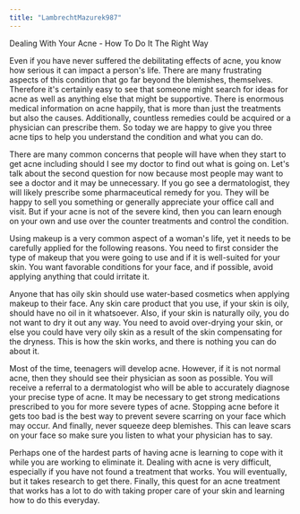 ```yaml
---
title: "LambrechtMazurek987"
---
```


Dealing With Your Acne - How To Do It The Right Way

Even if you have never suffered the debilitating effects of acne, you
know how serious it can impact a person's life. There are many
frustrating aspects of this condition that go far beyond the blemishes,
themselves. Therefore it's certainly easy to see that someone might
search for ideas for acne as well as anything else that might be
supportive. There is enormous medical information on acne happily, that
is more than just the treatments but also the causes. Additionally,
countless remedies could be acquired or a physician can prescribe them.
So today we are happy to give you three acne tips to help you understand
the condition and what you can do.

There are many common concerns that people will have when they start to
get acne including should I see my doctor to find out what is going on.
Let's talk about the second question for now because most people may
want to see a doctor and it may be unnecessary. If you go see a
dermatologist, they will likely prescribe some pharmaceutical remedy for
you. They will be happy to sell you something or generally appreciate
your office call and visit. But if your acne is not of the severe kind,
then you can learn enough on your own and use over the counter
treatments and control the condition.

Using makeup is a very common aspect of a woman's life, yet it needs to
be carefully applied for the following reasons. You need to first
consider the type of makeup that you were going to use and if it is
well-suited for your skin. You want favorable conditions for your face,
and if possible, avoid applying anything that could irritate it.

Anyone that has oily skin should use water-based cosmetics when applying
makeup to their face. Any skin care product that you use, if your skin
is oily, should have no oil in it whatsoever. Also, if your skin is
naturally oily, you do not want to dry it out any way. You need to avoid
over-drying your skin, or else you could have very oily skin as a result
of the skin compensating for the dryness. This is how the skin works,
and there is nothing you can do about it.

Most of the time, teenagers will develop acne. However, if it is not
normal acne, then they should see their physician as soon as possible.
You will receive a referral to a dermatologist who will be able to
accurately diagnose your precise type of acne. It may be necessary to
get strong medications prescribed to you for more severe types of acne.
Stopping acne before it gets too bad is the best way to prevent severe
scarring on your face which may occur. And finally, never squeeze deep
blemishes. This can leave scars on your face so make sure you listen to
what your physician has to say.

Perhaps one of the hardest parts of having acne is learning to cope with
it while you are working to eliminate it. Dealing with acne is very
difficult, especially if you have not found a treatment that works. You
will eventually, but it takes research to get there. Finally, this quest
for an acne treatment that works has a lot to do with taking proper care
of your skin and learning how to do this everyday.
